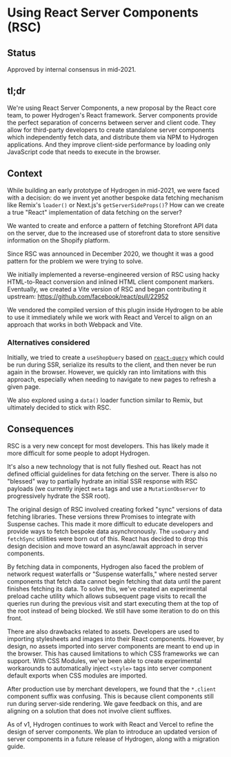 # Using React Server Components (RSC)

## Status

Approved by internal consensus in mid-2021.

## tl;dr

We're using React Server Components, a new proposal by the React core team, to power Hydrogen's React framework. Server components provide the perfect separation of concerns between server and client code. They allow for third-party developers to create standalone server components which independently fetch data, and distribute them via NPM to Hydrogen applications. And they improve client-side performance by loading only JavaScript code that needs to execute in the browser.

## Context

While building an early prototype of Hydrogen in mid-2021, we were faced with a decision: do we invent yet another bespoke data fetching mechanism like Remix's `loader()` or Next.js's `getServerSideProps()`? How can we create a true "React" implementation of data fetching on the server?

We wanted to create and enforce a pattern of fetching Storefront API data on the server, due to the increased use of storefront data to store sensitive information on the Shopify platform.

Since RSC was announced in December 2020, we thought it was a good pattern for the problem we were trying to solve.

We initially implemented a reverse-engineered version of RSC using hacky HTML-to-React conversion and inlined HTML client component markers. Eventually, we created a Vite version of RSC and began contributing it upstream: https://github.com/facebook/react/pull/22952

We vendored the compiled version of this plugin inside Hydrogen to be able to use it immediately while we work with React and Vercel to align on an approach that works in both Webpack and Vite.

### Alternatives considered

Initially, we tried to create a `useShopQuery` based on [`react-query`](https://react-query.tanstack.com/reference/useQuery) which could be run during SSR, serialize its results to the client, and then never be run again in the browser. However, we quickly ran into limitations with this approach, especially when needing to navigate to new pages to refresh a given page.

We also explored using a `data()` loader function similar to Remix, but ultimately decided to stick with RSC.

## Consequences

RSC is a very new concept for most developers. This has likely made it more difficult for some people to adopt Hydrogen.

It's also a new technology that is not fully fleshed out. React has not defined official guidelines for data fetching on the server. There is also no "blessed" way to partially hydrate an initial SSR response with RSC payloads (we currently inject `meta` tags and use a `MutationObserver` to progressively hydrate the SSR root).

The original design of RSC involved creating forked "sync" versions of data fetching libraries. These versions threw Promises to integrate with Suspense caches. This made it more difficult to educate developers and provide ways to fetch bespoke data asynchronously. The `useQuery` and `fetchSync` utilities were born out of this. React has decided to drop this design decision and move toward an async/await approach in server components.

By fetching data in components, Hydrogen also faced the problem of network request waterfalls or "Suspense waterfalls," where nested server components that fetch data cannot begin fetching that data until the parent finishes fetching its data. To solve this, we've created an experimental preload cache utility which allows subsequent page visits to recall the queries run during the previous visit and start executing them at the top of the root instead of being blocked. We still have some iteration to do on this front.

There are also drawbacks related to assets. Developers are used to importing stylesheets and images into their React components. However, by design, no assets imported into server components are meant to end up in the browser. This has caused limitations to which CSS frameworks we can support. With CSS Modules, we've been able to create experimental workarounds to automatically inject `<style>` tags into server component default exports when CSS modules are imported.

After production use by merchant developers, we found that the `*.client` component suffix was confusing. This is because client components still run during server-side rendering. We gave feedback on this, and are aligning on a solution that does not involve client suffixes.

As of v1, Hydrogen continues to work with React and Vercel to refine the design of server components. We plan to introduce an updated version of server components in a future release of Hydrogen, along with a migration guide.
